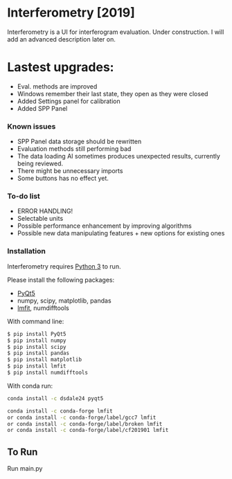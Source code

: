 # Interferometry [2019]


Interferometry is a UI for interferogram evaluation. Under construction.
I will add an advanced description later on. 

# Lastest upgrades:
  - Eval. methods are improved
  - Windows remember their last state, they open as they were closed
  - Added Settings panel for calibration
  - Added SPP Panel

### Known issues
* SPP Panel data storage should be rewritten
* Evaluation methods still performing bad
* The data loading AI sometimes produces unexpected results, currently being reviewed.
* There might be unnecessary imports
* Some buttons has no effect yet.


### To-do list

* ERROR HANDLING!
* Selectable units
* Possible performance enhancement by improving algorithms
* Possible new data manipulating features + new options for existing ones


### Installation

Interferometry requires [Python 3](https://www.python.org/downloads/) to run.

Please install the following packages:
* [PyQt5](https://pypi.org/project/PyQt5/)
* numpy, scipy, matplotlib, pandas
* [lmfit](https://lmfit.github.io/lmfit-py/), numdifftools

With command line:
```sh
$ pip install PyQt5
$ pip install numpy
$ pip install scipy
$ pip install pandas
$ pip install matplotlib
$ pip install lmfit
$ pip install numdifftools
```

With conda run:

```sh
conda install -c dsdale24 pyqt5

conda install -c conda-forge lmfit
or conda install -c conda-forge/label/gcc7 lmfit
or conda install -c conda-forge/label/broken lmfit
or conda install -c conda-forge/label/cf201901 lmfit 
```

## To Run
Run main.py

